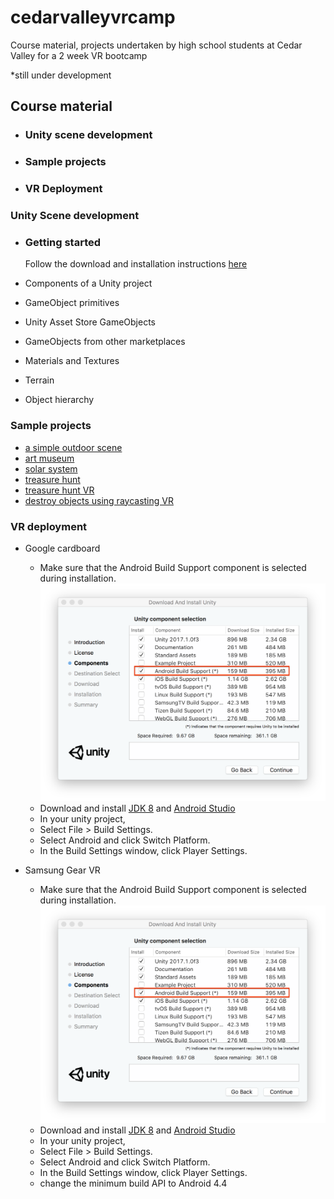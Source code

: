 # cedarvalleyvrcamp #
Course material, projects undertaken by high school students at Cedar Valley for a 2 week VR bootcamp

*still under development

## Course material ##
  * ### Unity scene development ###
  * ### Sample projects ###
  * ### VR Deployment  ###

### Unity Scene development ###
  * ### Getting started ###
     Follow the download and installation instructions [here](https://unity3d.com/get-unity/download)
  * Components of a Unity project
     
  * GameObject primitives
  * Unity Asset Store GameObjects
  * GameObjects from other marketplaces
  * Materials and Textures
  * Terrain
  * Object hierarchy
  
### Sample projects ###
  * [a simple outdoor scene](https://github.com/saayv1/simple_outdoor_scene_unity)
  * [art museum](https://github.com/saayv1/art_museum)
  * [solar system](https://github.com/saayv1/solar_system)
  * [treasure hunt](https://github.com/saayv1/treasure_island_unity)
  * [treasure hunt VR](https://github.com/saayv1/treasure_island_vr)
  * [destroy objects using raycasting VR](https://github.com/saayv1/raycast_object_destroy)
  
### VR deployment ###
  * Google cardboard
     * Make sure that the Android Build Support component is selected during installation.
     ![alt text](https://github.com/saayv1/cedarvalleyvrcamp/blob/master/installer-android-build-support.png "Install android")
     * Download and install [JDK 8](http://www.oracle.com/technetwork/java/javase/downloads/jdk8-downloads-2133151.html) and [Android Studio](https://developer.android.com/studio/install)
     * In your unity project,
      * Select File > Build Settings.
      * Select Android and click Switch Platform.
      * In the Build Settings window, click Player Settings.
      
     
  * Samsung Gear VR
      * Make sure that the Android Build Support component is selected during installation. ![alt text](https://github.com/saayv1/cedarvalleyvrcamp/blob/master/installer-android-build-support.png "Install android")
     * Download and install [JDK 8](http://www.oracle.com/technetwork/java/javase/downloads/jdk8-downloads-2133151.html) and [Android Studio](https://developer.android.com/studio/install)
     * In your unity project,
      * Select File > Build Settings.
      * Select Android and click Switch Platform.
      * In the Build Settings window, click Player Settings.
      * change the minimum build API to Android 4.4
